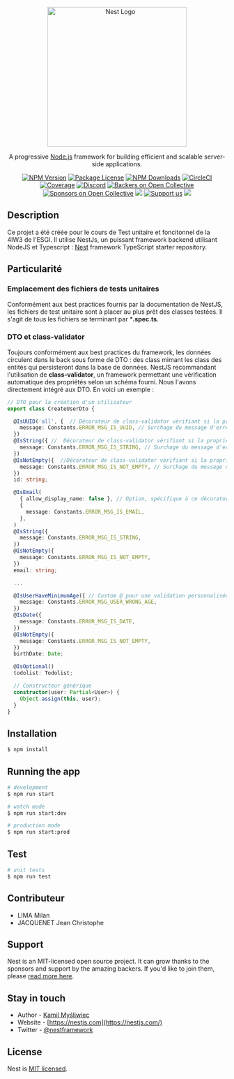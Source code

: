 <p align="center">
  <a href="http://nestjs.com/" target="blank"><img src="https://nestjs.com/img/logo_text.svg" width="320" alt="Nest Logo" /></a>
</p>

[circleci-image]: https://img.shields.io/circleci/build/github/nestjs/nest/master?token=abc123def456
[circleci-url]: https://circleci.com/gh/nestjs/nest

  <p align="center">A progressive <a href="http://nodejs.org" target="_blank">Node.js</a> framework for building efficient and scalable server-side applications.</p>
    <p align="center">
<a href="https://www.npmjs.com/~nestjscore" target="_blank"><img src="https://img.shields.io/npm/v/@nestjs/core.svg" alt="NPM Version" /></a>
<a href="https://www.npmjs.com/~nestjscore" target="_blank"><img src="https://img.shields.io/npm/l/@nestjs/core.svg" alt="Package License" /></a>
<a href="https://www.npmjs.com/~nestjscore" target="_blank"><img src="https://img.shields.io/npm/dm/@nestjs/common.svg" alt="NPM Downloads" /></a>
<a href="https://circleci.com/gh/nestjs/nest" target="_blank"><img src="https://img.shields.io/circleci/build/github/nestjs/nest/master" alt="CircleCI" /></a>
<a href="https://coveralls.io/github/nestjs/nest?branch=master" target="_blank"><img src="https://coveralls.io/repos/github/nestjs/nest/badge.svg?branch=master#9" alt="Coverage" /></a>
<a href="https://discord.gg/G7Qnnhy" target="_blank"><img src="https://img.shields.io/badge/discord-online-brightgreen.svg" alt="Discord"/></a>
<a href="https://opencollective.com/nest#backer" target="_blank"><img src="https://opencollective.com/nest/backers/badge.svg" alt="Backers on Open Collective" /></a>
<a href="https://opencollective.com/nest#sponsor" target="_blank"><img src="https://opencollective.com/nest/sponsors/badge.svg" alt="Sponsors on Open Collective" /></a>
  <a href="https://paypal.me/kamilmysliwiec" target="_blank"><img src="https://img.shields.io/badge/Donate-PayPal-ff3f59.svg"/></a>
    <a href="https://opencollective.com/nest#sponsor"  target="_blank"><img src="https://img.shields.io/badge/Support%20us-Open%20Collective-41B883.svg" alt="Support us"></a>
  <a href="https://twitter.com/nestframework" target="_blank"><img src="https://img.shields.io/twitter/follow/nestframework.svg?style=social&label=Follow"></a>
</p>
  <!--[![Backers on Open Collective](https://opencollective.com/nest/backers/badge.svg)](https://opencollective.com/nest#backer)
  [![Sponsors on Open Collective](https://opencollective.com/nest/sponsors/badge.svg)](https://opencollective.com/nest#sponsor)-->

## Description

Ce projet a été créée pour le cours de Test unitaire et foncitonnel de la 4IW3 de l'ESGI. Il utilise NestJs, un puissant framework backend utilisant NodeJS et Typescript :
[Nest](https://github.com/nestjs/nest) framework TypeScript starter repository.

## Particularité

### Emplacement des fichiers de tests unitaires
Conformément aux best practices fournis par la documentation de NestJS, les fichiers de test unitaire sont à placer au plus prêt des classes testées. Il s'agit de tous les fichiers se terminant par ***.spec.ts**.

### DTO et class-validator
Toujours conformément aux best practices du framework, les données circulent dans le back sous forme de DTO : des class mimant les class des entités qui persisteront dans la base de données. 
NestJS recommandant l'utilisation de **class-validator**, un framework permettant une vérification automatique des propriétés selon un schéma fourni. Nous l'avons directement intégré aux DTO. En voici un exemple :

```typescript
// DTO pour la création d'un utilisateur
export class CreateUserDto {

  @IsUUID('all', {  // Décorateur de class-validator vérifiant si la propriété "id" est un uuid
    message: Constants.ERROR_MSG_IS_UUID, // Surchage du message d'erreur
  })
  @IsString({ //  Décorateur de class-validator vérifiant si la propriété "id" est un string
    message: Constants.ERROR_MSG_IS_STRING, // Surchage du message d'erreur
  })
  @IsNotEmpty({  //Décorateur de class-validator vérifiant si la propriété "id" n'est pas vide
    message: Constants.ERROR_MSG_IS_NOT_EMPTY, // Surchage du message d'erreur
  })
  id: string;

  @IsEmail(
    { allow_display_name: false }, // Option, spécifique à ce décorator
    {
      message: Constants.ERROR_MSG_IS_EMAIL,
    },
  )
  @IsString({
    message: Constants.ERROR_MSG_IS_STRING,
  })
  @IsNotEmpty({
    message: Constants.ERROR_MSG_IS_NOT_EMPTY,
  })
  email: string;

  ...

  @IsUserHaveMinimumAge({ // Custom @ pour une validation personnalisée de la propriété "birthDate"
    message: Constants.ERROR_MSG_USER_WRONG_AGE,
  })
  @IsDate({
    message: Constants.ERROR_MSG_IS_DATE,
  })
  @IsNotEmpty({
    message: Constants.ERROR_MSG_IS_NOT_EMPTY,
  })
  birthDate: Date;

  @IsOptional()
  todolist: Todolist;

  // Constructeur générique
  constructor(user: Partial<User>) {
    Object.assign(this, user);
  }
}
```

## Installation

```bash
$ npm install
```

## Running the app

```bash
# development
$ npm run start

# watch mode
$ npm run start:dev

# production mode
$ npm run start:prod
```

## Test

```bash
# unit tests
$ npm run test

```

## Contributeur

- LIMA Milan
- JACQUENET Jean Christophe

## Support

Nest is an MIT-licensed open source project. It can grow thanks to the sponsors and support by the amazing backers. If you'd like to join them, please [read more here](https://docs.nestjs.com/support).

## Stay in touch

- Author - [Kamil Myśliwiec](https://kamilmysliwiec.com)
- Website - [https://nestjs.com](https://nestjs.com/)
- Twitter - [@nestframework](https://twitter.com/nestframework)

## License

Nest is [MIT licensed](LICENSE).
